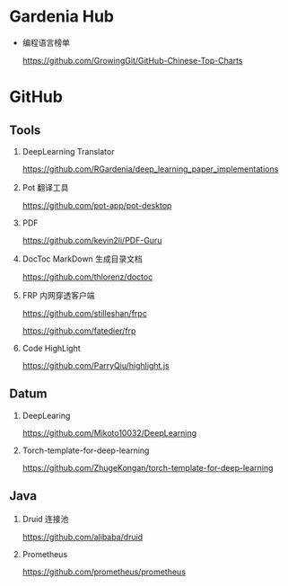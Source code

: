 # Gardenia Hub



- 编程语言榜单

  https://github.com/GrowingGit/GitHub-Chinese-Top-Charts





# GitHub

## Tools

1. DeepLearning Translator

   https://github.com/RGardenia/deep_learning_paper_implementations

2. Pot 翻译工具

   https://github.com/pot-app/pot-desktop

3. PDF

   https://github.com/kevin2li/PDF-Guru

4. DocToc   MarkDown 生成目录文档

   https://github.com/thlorenz/doctoc

5. FRP 内网穿透客户端

   https://github.com/stilleshan/frpc

   https://github.com/fatedier/frp

6. Code HighLight

   https://github.com/ParryQiu/highlight.js



## Datum

1. DeepLearing

   https://github.com/Mikoto10032/DeepLearning

2. Torch-template-for-deep-learning

   https://github.com/ZhugeKongan/torch-template-for-deep-learning

   



## Java

1. Druid 连接池

   https://github.com/alibaba/druid

2. Prometheus

   https://github.com/prometheus/prometheus